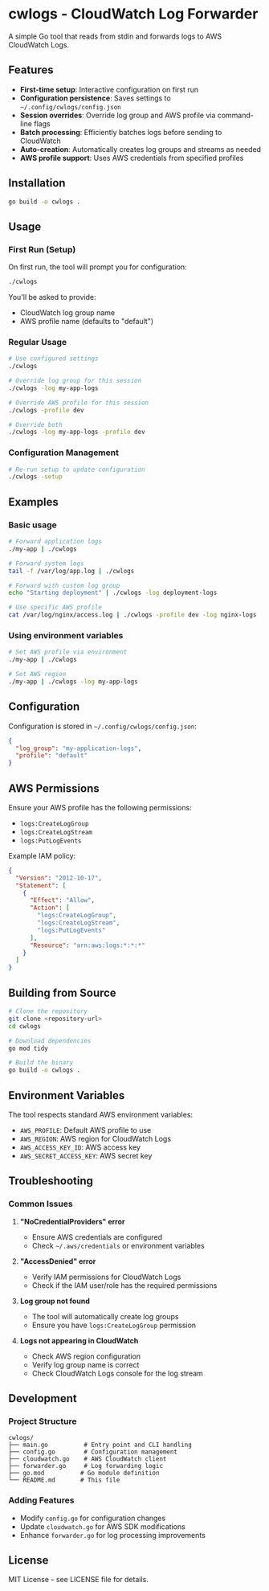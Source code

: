 # cwlogs - CloudWatch Log Forwarder

A simple Go tool that reads from stdin and forwards logs to AWS CloudWatch Logs.

## Features

- **First-time setup**: Interactive configuration on first run
- **Configuration persistence**: Saves settings to `~/.config/cwlogs/config.json`
- **Session overrides**: Override log group and AWS profile via command-line flags
- **Batch processing**: Efficiently batches logs before sending to CloudWatch
- **Auto-creation**: Automatically creates log groups and streams as needed
- **AWS profile support**: Uses AWS credentials from specified profiles

## Installation

```bash
go build -o cwlogs .
```

## Usage

### First Run (Setup)
On first run, the tool will prompt you for configuration:
```bash
./cwlogs
```

You'll be asked to provide:
- CloudWatch log group name
- AWS profile name (defaults to "default")

### Regular Usage
```bash
# Use configured settings
./cwlogs

# Override log group for this session
./cwlogs -log my-app-logs

# Override AWS profile for this session
./cwlogs -profile dev

# Override both
./cwlogs -log my-app-logs -profile dev
```

### Configuration Management
```bash
# Re-run setup to update configuration
./cwlogs -setup
```

## Examples

### Basic usage
```bash
# Forward application logs
./my-app | ./cwlogs

# Forward system logs
tail -f /var/log/app.log | ./cwlogs

# Forward with custom log group
echo "Starting deployment" | ./cwlogs -log deployment-logs

# Use specific AWS profile
cat /var/log/nginx/access.log | ./cwlogs -profile dev -log nginx-logs
```

### Using environment variables
```bash
# Set AWS profile via environment
./my-app | ./cwlogs

# Set AWS region
./my-app | ./cwlogs -log my-app-logs
```

## Configuration

Configuration is stored in `~/.config/cwlogs/config.json`:

```json
{
  "log_group": "my-application-logs",
  "profile": "default"
}
```

## AWS Permissions

Ensure your AWS profile has the following permissions:
- `logs:CreateLogGroup`
- `logs:CreateLogStream`
- `logs:PutLogEvents`

Example IAM policy:
```json
{
  "Version": "2012-10-17",
  "Statement": [
    {
      "Effect": "Allow",
      "Action": [
        "logs:CreateLogGroup",
        "logs:CreateLogStream",
        "logs:PutLogEvents"
      ],
      "Resource": "arn:aws:logs:*:*:*"
    }
  ]
}
```

## Building from Source

```bash
# Clone the repository
git clone <repository-url>
cd cwlogs

# Download dependencies
go mod tidy

# Build the binary
go build -o cwlogs .
```

## Environment Variables

The tool respects standard AWS environment variables:
- `AWS_PROFILE`: Default AWS profile to use
- `AWS_REGION`: AWS region for CloudWatch Logs
- `AWS_ACCESS_KEY_ID`: AWS access key
- `AWS_SECRET_ACCESS_KEY`: AWS secret key

## Troubleshooting

### Common Issues

1. **"NoCredentialProviders" error**
   - Ensure AWS credentials are configured
   - Check `~/.aws/credentials` or environment variables

2. **"AccessDenied" error**
   - Verify IAM permissions for CloudWatch Logs
   - Check if the IAM user/role has the required permissions

3. **Log group not found**
   - The tool will automatically create log groups
   - Ensure you have `logs:CreateLogGroup` permission

4. **Logs not appearing in CloudWatch**
   - Check AWS region configuration
   - Verify log group name is correct
   - Check CloudWatch Logs console for the log stream

## Development

### Project Structure
```
cwlogs/
├── main.go          # Entry point and CLI handling
├── config.go        # Configuration management
├── cloudwatch.go    # AWS CloudWatch client
├── forwarder.go     # Log forwarding logic
├── go.mod          # Go module definition
└── README.md       # This file
```

### Adding Features
- Modify `config.go` for configuration changes
- Update `cloudwatch.go` for AWS SDK modifications
- Enhance `forwarder.go` for log processing improvements

## License

MIT License - see LICENSE file for details.
